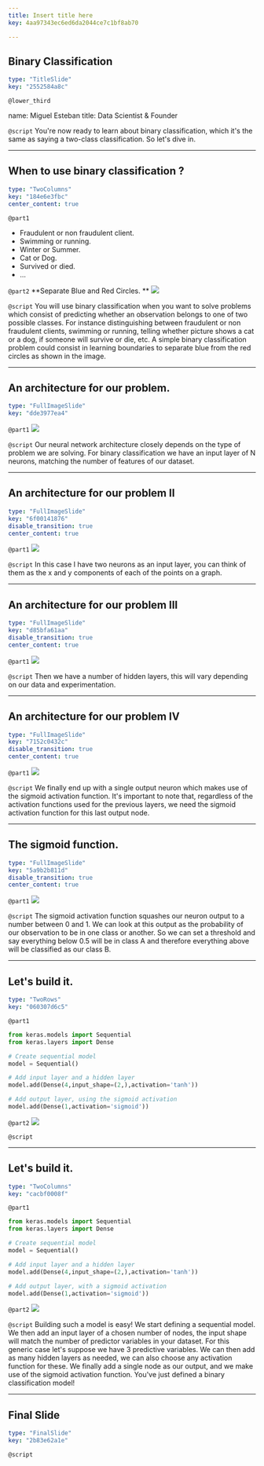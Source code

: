 ```yaml
---
title: Insert title here
key: 4aa97343ec6ed6da2044ce7c1bf8ab70

---
```

## Binary Classification

```yaml
type: "TitleSlide"
key: "2552584a8c"
```

`@lower_third`

name: Miguel Esteban
title: Data Scientist & Founder


`@script`
You're now ready to learn about binary classification, which it's the same as saying a two-class classification. So let's dive in.


---
## When to use binary classification ?

```yaml
type: "TwoColumns"
key: "184e6e3fbc"
center_content: true
```

`@part1`
- Fraudulent or non fraudulent client.
- Swimming or running.
- Winter or Summer.
- Cat or Dog.
- Survived or died.
- ...


`@part2`
**Separate Blue and Red Circles.
**
![](https://assets.datacamp.com/production/repositories/4255/datasets/2c3b85207be989718296699359a34fa49ec18da1/binaryClassificationExample_1.png)


`@script`
You will use binary classification when you want to solve problems which consist of predicting whether an observation belongs to one of two possible classes. For instance distinguishing between fraudulent or non fraudulent clients, swimming or running, telling whether picture shows a cat or a dog, if someone will survive or die, etc. A simple binary classification problem could consist in learning boundaries to separate blue from the red circles as shown in the image.


---
## An architecture for our problem.

```yaml
type: "FullImageSlide"
key: "dde3977ea4"
```

`@part1`
![](https://assets.datacamp.com/production/repositories/4255/datasets/0ac38616114bffe1b1e8031d88ba5f5421396ca5/nn_bin_class_1.jpg)


`@script`
Our neural network architecture closely depends on the type of problem we are solving. For binary classification we have an input layer of N neurons, matching the number of features of our dataset.


---
## An architecture for our problem II

```yaml
type: "FullImageSlide"
key: "6f00141876"
disable_transition: true
center_content: true
```

`@part1`
![](https://assets.datacamp.com/production/repositories/4255/datasets/a2700675a47a36b8dbd19d9891fa78b4803e0fdd/nn_bin_class_2.jpg)


`@script`
In this case I have two neurons as an input layer, you can think of them as the x and y components of each of the points on a graph.


---
## An architecture for our problem III

```yaml
type: "FullImageSlide"
key: "d85bfa61aa"
disable_transition: true
center_content: true
```

`@part1`
![](https://assets.datacamp.com/production/repositories/4255/datasets/1c7f14318c26b4b8887031ef1edb65d0d5999083/nn_bin_class_3.jpg)


`@script`
Then we have a number of hidden layers, this will vary depending on our data and experimentation.


---
## An architecture for our problem IV

```yaml
type: "FullImageSlide"
key: "7152c0432c"
disable_transition: true
center_content: true
```

`@part1`
![](https://assets.datacamp.com/production/repositories/4255/datasets/a7e4e63f43f1ba0e17d7b59a58720279e704d3cf/nn_bin_class_4.jpg)


`@script`
We finally end up with a single output neuron which makes use of the sigmoid activation function. It's important to note that, regardless of the activation functions used for the previous layers, we need the sigmoid activation function for this last output node.


---
## The sigmoid function.

```yaml
type: "FullImageSlide"
key: "5a9b2b811d"
disable_transition: true
center_content: true
```

`@part1`
![](https://assets.datacamp.com/production/repositories/4255/datasets/ed50e362b3e2a6f4d5f23aa3863860c1d8b1af4a/nn_bin_class_5.jpg)


`@script`
The sigmoid activation function squashes our neuron output to a number between 0 and 1. We can look at this output as the probability of our observation to be in one class or another. So we can set a threshold and say everything below 0.5 will be in class A and therefore everything above will be classified as our class B.


---
## Let's build it.

```yaml
type: "TwoRows"
key: "060307d6c5"
```

`@part1`
```python
from keras.models import Sequential
from keras.layers import Dense

# Create sequential model
model = Sequential()

# Add input layer and a hidden layer
model.add(Dense(4,input_shape=(2,),activation='tanh'))

# Add output layer, using the sigmoid activation
model.add(Dense(1,activation='sigmoid'))
```


`@part2`
![](https://assets.datacamp.com/production/repositories/4255/datasets/f72bb9abe50c4d3c70571ab871b64faddb2525aa/nn_rotated_1.jpg)


`@script`



---
## Let's build it.

```yaml
type: "TwoColumns"
key: "cacbf0008f"
```

`@part1`
```python
from keras.models import Sequential
from keras.layers import Dense

# Create sequential model
model = Sequential()

# Add input layer and a hidden layer
model.add(Dense(4,input_shape=(2,),activation='tanh'))

# Add output layer, with a sigmoid activation
model.add(Dense(1,activation='sigmoid'))
```


`@part2`
![](https://assets.datacamp.com/production/repositories/4255/datasets/0ac38616114bffe1b1e8031d88ba5f5421396ca5/nn_bin_class_1.jpg)


`@script`
Building such a model is easy! We start defining a sequential model. We then add an input layer of a chosen number of nodes, the input shape will match the number of predictor variables in your dataset. For this generic case let's suppose we have 3 predictive variables. We can then add as many hidden layers as needed, we can also choose any activation function for these. We finally add a single node as our output, and we make use of the sigmoid activation function. You've just defined a binary classification model!


---
## Final Slide

```yaml
type: "FinalSlide"
key: "2b83e62a1e"
```

`@script`


